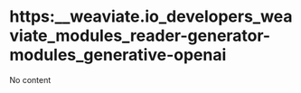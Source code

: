 # https:__weaviate.io_developers_weaviate_modules_reader-generator-modules_generative-openai
No content
